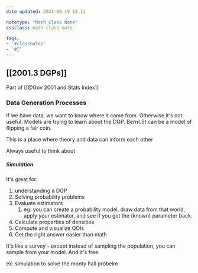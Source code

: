 ```yaml
---
date updated: 2021-09-19 12:11

notetype: "Math Class Note"
cssclass: math-class-note

tags: 
- '#classnotes'
- '#🚧'
---
```


## [[2001.3 DGPs]]
Part of [[@Gov 2001 and Stats Index]]



### Data Generation Processes

If we have data, we want to know where it came from. Otherwise it's not useful. Models are trying to learn about the DGP. Bern(.5) can be a model of flipping a fair coin. 

This is a place where theory and data can inform each other

Always useful to think about

##### Simulation 

It's great for:
1) understanding a DGP
2) Solving probability problems
3) Evaluate estimators
	1) eg: you can create a probability model, draw data from that world, apply your estimator, and see if you get the (known) parameter back. 
4) Calculate properties of densities 
5) Compute and visualize QOIs
6) Get the right answer easier than math


It's like a survey - except instead of sampling the population, you can sample from your model. And it's free. 

ex: simulation to solve the monty hall probelm